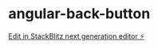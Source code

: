 # angular-back-button

[Edit in StackBlitz next generation editor ⚡️](https://stackblitz.com/~/github.com/iliasrogaris/angular-back-button)